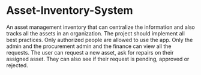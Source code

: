 # Asset-Inventory-System

An asset management inventory that can centralize the information and also tracks all the assets in an organization. 
The project should implement all best practices. Only authorized people are allowed to use the app. 
Only the admin and the procurement admin and the finance can view all the requests. 
The user can request a new asset, ask for repairs on their assigned asset. They can also see if their request is pending, approved or rejected.
